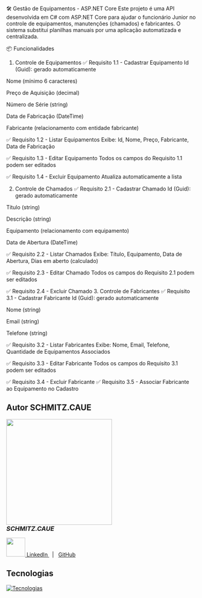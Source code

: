 🛠️ Gestão de Equipamentos - ASP.NET Core
Este projeto é uma API desenvolvida em C# com ASP.NET Core para ajudar o funcionário Junior no controle de equipamentos, manutenções (chamados) e fabricantes. O sistema substitui planilhas manuais por uma aplicação automatizada e centralizada.

📦 Funcionalidades
1. Controle de Equipamentos
✅ Requisito 1.1 - Cadastrar Equipamento
Id (Guid): gerado automaticamente

Nome (mínimo 6 caracteres)

Preço de Aquisição (decimal)

Número de Série (string)

Data de Fabricação (DateTime)

Fabricante (relacionamento com entidade fabricante)

✅ Requisito 1.2 - Listar Equipamentos
Exibe: Id, Nome, Preço, Fabricante, Data de Fabricação

✅ Requisito 1.3 - Editar Equipamento
Todos os campos do Requisito 1.1 podem ser editados

✅ Requisito 1.4 - Excluir Equipamento
Atualiza automaticamente a lista

2. Controle de Chamados
✅ Requisito 2.1 - Cadastrar Chamado
Id (Guid): gerado automaticamente

Título (string)

Descrição (string)

Equipamento (relacionamento com equipamento)

Data de Abertura (DateTime)

✅ Requisito 2.2 - Listar Chamados
Exibe: Título, Equipamento, Data de Abertura, Dias em aberto (calculado)

✅ Requisito 2.3 - Editar Chamado
Todos os campos do Requisito 2.1 podem ser editados

✅ Requisito 2.4 - Excluir Chamado
3. Controle de Fabricantes
✅ Requisito 3.1 - Cadastrar Fabricante
Id (Guid): gerado automaticamente

Nome (string)

Email (string)

Telefone (string)

✅ Requisito 3.2 - Listar Fabricantes
Exibe: Nome, Email, Telefone, Quantidade de Equipamentos Associados

✅ Requisito 3.3 - Editar Fabricante
Todos os campos do Requisito 3.1 podem ser editados

✅ Requisito 3.4 - Excluir Fabricante
✅ Requisito 3.5 - Associar Fabricante ao Equipamento no Cadastro

## Autor SCHMITZ.CAUE


  <img src="https://github.com/user-attachments/assets/bea09985-5a7f-40ca-b0a6-6891c144a032" width="280" />
  <h3 style="margin: 0;"><i>SCHMITZ.CAUE</i></h4>


  <p>
    <a href="https://www.linkedin.com/in/cau%C3%AA-schmitz-316261356/">
      <img src="https://skillicons.dev/icons?i=linkedin&theme=dark" width="50"/>
      LinkedIn
    </a> &nbsp;  |  &nbsp;
    <a href=https://github.com/schmitzcaue
      <img src="https://skillicons.dev/icons?i=github&theme=dark" width="50"/>
      GitHub
    </a>
  </p>
</main>

## Tecnologias

[![Tecnologias](https://skillicons.dev/icons?i=cs,dotnet,visualstudio,git,github)](https://skillicons.dev)
